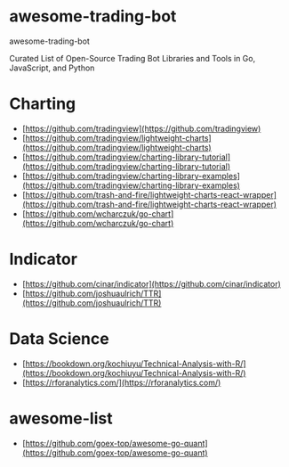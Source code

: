 # awesome-trading-bot
awesome-trading-bot

Curated List of Open-Source Trading Bot Libraries and Tools in Go, JavaScript, and Python

# Charting
- [https://github.com/tradingview](https://github.com/tradingview)
- [https://github.com/tradingview/lightweight-charts](https://github.com/tradingview/lightweight-charts)
- [https://github.com/tradingview/charting-library-tutorial](https://github.com/tradingview/charting-library-tutorial)
- [https://github.com/tradingview/charting-library-examples](https://github.com/tradingview/charting-library-examples)
- [https://github.com/trash-and-fire/lightweight-charts-react-wrapper](https://github.com/trash-and-fire/lightweight-charts-react-wrapper)
- [https://github.com/wcharczuk/go-chart](https://github.com/wcharczuk/go-chart)

# Indicator
- [https://github.com/cinar/indicator](https://github.com/cinar/indicator)
- [https://github.com/joshuaulrich/TTR](https://github.com/joshuaulrich/TTR)

# Data Science
- [https://bookdown.org/kochiuyu/Technical-Analysis-with-R/](https://bookdown.org/kochiuyu/Technical-Analysis-with-R/)
- [https://rforanalytics.com/](https://rforanalytics.com/)

# awesome-list
- [https://github.com/goex-top/awesome-go-quant](https://github.com/goex-top/awesome-go-quant)